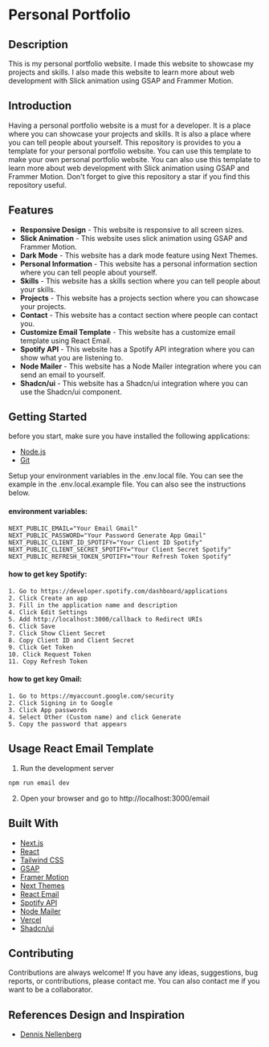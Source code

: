 # Personal Portfolio

## Description

This is my personal portfolio website. I made this website to showcase my projects and skills. I also made this website to learn more about web development with Slick animation using GSAP and Frammer Motion.

## Introduction

Having a personal portfolio website is a must for a developer. It is a place where you can showcase your projects and skills. It is also a place where you can tell people about yourself. This repository is provides to you a template for your personal portfolio website. You can use this template to make your own personal portfolio website. You can also use this template to learn more about web development with Slick animation using GSAP and Frammer Motion. Don't forget to give this repository a star if you find this repository useful.

## Features

- **Responsive Design** - This website is responsive to all screen sizes.
- **Slick Animation** - This website uses slick animation using GSAP and Frammer Motion.
- **Dark Mode** - This website has a dark mode feature using Next Themes.
- **Personal Information** - This website has a personal information section where you can tell people about yourself.
- **Skills** - This website has a skills section where you can tell people about your skills.
- **Projects** - This website has a projects section where you can showcase your projects.
- **Contact** - This website has a contact section where people can contact you.
- **Customize Email Template** - This website has a customize email template using React Email.
- **Spotify API** - This website has a Spotify API integration where you can show what you are listening to.
- **Node Mailer** - This website has a Node Mailer integration where you can send an email to yourself.
- **Shadcn/ui** - This website has a Shadcn/ui integration where you can use the Shadcn/ui component.

## Getting Started

before you start, make sure you have installed the following applications:

- [Node.js](https://nodejs.org/en/download/)
- [Git](https://git-scm.com/downloads)

Setup your environment variables in the .env.local file. You can see the example in the .env.local.example file. You can also see the instructions below.

#### environment variables:

```
NEXT_PUBLIC_EMAIL="Your Email Gmail"
NEXT_PUBLIC_PASSWORD="Your Password Generate App Gmail"
NEXT_PUBLIC_CLIENT_ID_SPOTIFY="Your Client ID Spotify"
NEXT_PUBLIC_CLIENT_SECRET_SPOTIFY="Your Client Secret Spotify"
NEXT_PUBLIC_REFRESH_TOKEN_SPOTIFY="Your Refresh Token Spotify"
```

#### how to get key Spotify:
```
1. Go to https://developer.spotify.com/dashboard/applications
2. Click Create an app
3. Fill in the application name and description
4. Click Edit Settings
5. Add http://localhost:3000/callback to Redirect URIs
6. Click Save
7. Click Show Client Secret
8. Copy Client ID and Client Secret
9. Click Get Token
10. Click Request Token
11. Copy Refresh Token
```

#### how to get key Gmail:

```
1. Go to https://myaccount.google.com/security
2. Click Signing in to Google
3. Click App passwords
4. Select Other (Custom name) and click Generate
5. Copy the password that appears
```



## Usage React Email Template

1. Run the development server

```sh
npm run email dev
```

2. Open your browser and go to http://localhost:3000/email

## Built With

- [Next.js](https://nextjs.org/)
- [React](https://reactjs.org/)
- [Tailwind CSS](https://tailwindcss.com/)
- [GSAP](https://greensock.com/gsap/)
- [Framer Motion](https://www.framer.com/motion/)
- [Next Themes](https://github.com/pacocoursey/next-themes)
- [React Email](https://react.email/)
- [Spotify API](https://developer.spotify.com/documentation/web-api/)
- [Node Mailer](https://nodemailer.com/)
- [Vercel](https://vercel.com/)
- [Shadcn/ui](https://ui.shadcn.com/)

## Contributing

Contributions are always welcome! If you have any ideas, suggestions, bug reports, or contributions, please contact me. You can also contact me if you want to be a collaborator.

## References Design and Inspiration

- [Dennis Nellenberg](https://dennissnellenberg.com/)
